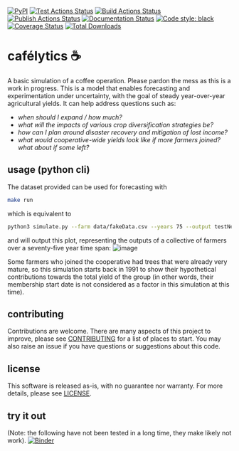 <p align="left">
<a href="https://pypi.org/project/cafelytics/"><img alt="PyPI" src="https://img.shields.io/pypi/v/cafelytics"></a>
<a href="https://github.com/mindthegrow/cafelytics/actions"><img alt="Test Actions Status" src="https://github.com/mindthegrow/cafelytics/actions/workflows/main.yml/badge.svg"></a>
<a href="https://github.com/mindthegrow/cafelytics/actions"><img alt="Build Actions Status" src="https://github.com/mindthegrow/cafelytics/actions/workflows/build.yml/badge.svg"></a>
<a href="https://github.com/mindthegrow/cafelytics/actions"><img alt="Publish Actions Status" src="https://github.com/mindthegrow/cafelytics/actions/workflows/publish.yml/badge.svg"></a>
<a href="https://cafelytics.readthedocs.io/en/stable/?badge=stable"><img alt="Documentation Status" src="https://readthedocs.org/projects/cafelytics/badge/?version=stable"></a>
<a href="https://github.com/psf/black"><img alt="Code style: black" src="https://img.shields.io/badge/code%20style-black-000000.svg"></a>
<a href="https://coveralls.io/github/mindthegrow/cafelytics?branch=main"><img alt="Coverage Status" src="https://coveralls.io/repos/github/mindthegrow/cafelytics/badge.svg?branch=main"></a>
<a href="https://pepy.tech/project/cafelytics"><img alt="Total Downloads" src="https://static.pepy.tech/personalized-badge/cafelytics?period=total&units=abbreviation&left_color=gray&right_color=blue&left_text=downloads"></a>
</p>


# cafélytics ☕️
A basic simulation of a coffee operation. Please pardon the mess as this is a work in progress.
This is a model that enables forecasting and experimentation under uncertainty, with the goal of steady year-over-year agricultural yields.
It can help address questions such as:
- _when should I expand / how much?_
- _what will the impacts of various crop diversification strategies be?_
- _how can I plan around disaster recovery and mitigation of lost income?_
- _what would cooperative-wide yields look like if more farmers joined? what about if some left?_


## usage (python cli)

The dataset provided can be used for forecasting with
```bash
make run
```

which is equivalent to 

```bash
python3 simulate.py --farm data/fakeData.csv --years 75 --output testNewFarm.png
```

and will output this plot, representing the outputs of a collective of farmers over a seventy-five year time span:
![image](https://user-images.githubusercontent.com/40366263/126934177-7353103f-bd90-4a7a-9085-f409a69d1b66.png)

Some farmers who joined the cooperative had trees that were already very mature, so this simulation starts back in 1991 to show their hypothetical contributions towards the total yield of the group (in other words, their membership start date is not considered as a factor in this simulation at this time).


## contributing
Contributions are welcome. There are many aspects of this project to improve, please see [CONTRIBUTING](/info/CONTRIBUTING.md) for a list of places to start. You may also raise an issue if you have questions or suggestions about this code. 


## license
This software is released as-is, with no guarantee nor warranty. For more details, please see [LICENSE](/info/LICENSE.txt).


## try it out
(Note: the following have not been tested in a long time, they make likely not work).
[![Binder](https://mybinder.org/badge_logo.svg)](https://mybinder.org/v2/gh/mindthegrow/cafelytics/binder/?urlpath=git-pull?repo=https://github.com/mindthegrow/cafelytics)

